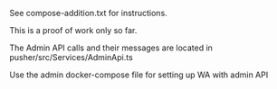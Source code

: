 See compose-addition.txt for instructions.

This is a proof of work only so far. 

The Admin API calls and their messages are located in pusher/src/Services/AdminApi.ts

Use the admin docker-compose file for setting up WA with admin API
